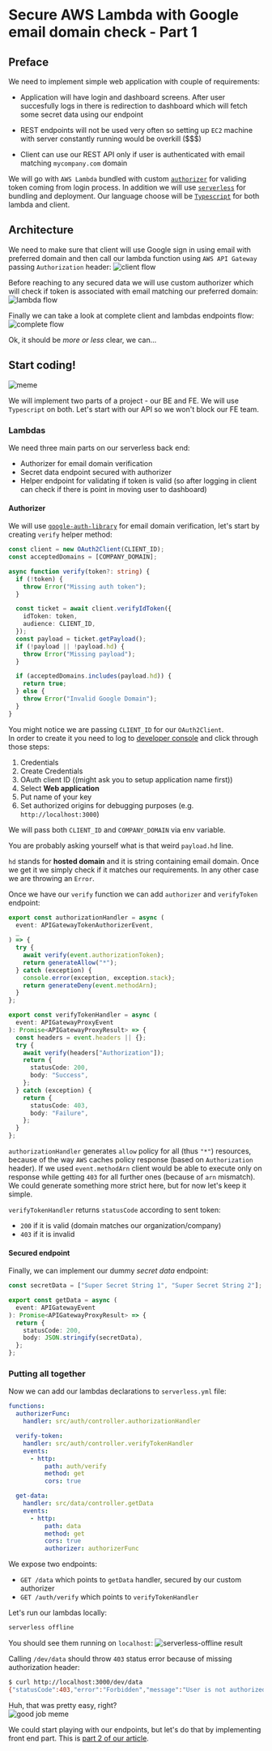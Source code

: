 # Secure AWS Lambda with Google email domain check - Part 1

## Preface

We need to implement simple web application with couple of requirements:

- Application will have login and dashboard screens. After user succesfully logs in there is redirection to dashboard which will fetch some secret data using our endpoint

- REST endpoints will not be used very often so setting up `EC2` machine with server constantly running would be overkill (\$\$\$)

- Client can use our REST API only if user is authenticated with email matching `mycompany.com` domain

We will go with `AWS Lambda` bundled with custom [`authorizer`](https://docs.aws.amazon.com/apigateway/latest/developerguide/apigateway-use-lambda-authorizer.html) for validing token coming from login process. In addition we will use [`serverless`](http://serverless.com) for bundling and deployment. Our language choose will be [`Typescript`](http://typescriptlang.org) for both lambda and client.

## Architecture

We need to make sure that client will use Google sign in using email with preferred domain and then call our lambda function using `AWS API Gateway` passing `Authorization` header:
![client flow](client-flow.png)

Before reaching to any secured data we will use custom authorizer which will check if token is associated with email matching our preferred domain:
![lambda flow](lambda-flow.png)

Finally we can take a look at complete client and lambdas endpoints flow:
![complete flow](complete-flow.png)

Ok, it should be _more or less_ clear, we can...

## Start coding!

![meme](programming-not-stressful.png)

We will implement two parts of a project - our BE and FE. We will use `Typescript` on both.
Let's start with our API so we won't block our FE team.

### Lambdas

We need three main parts on our serverless back end:

- Authorizer for email domain verification
- Secret data endpoint secured with authorizer
- Helper endpoint for validating if token is valid (so after logging in client can check if there is point in moving user to dashboard)

#### Authorizer

We will use [`google-auth-library`](https://www.npmjs.com/package/google-auth-library) for email domain verification, let's start by creating `verify` helper method:

```typescript
const client = new OAuth2Client(CLIENT_ID);
const acceptedDomains = [COMPANY_DOMAIN];

async function verify(token?: string) {
  if (!token) {
    throw Error("Missing auth token");
  }

  const ticket = await client.verifyIdToken({
    idToken: token,
    audience: CLIENT_ID,
  });
  const payload = ticket.getPayload();
  if (!payload || !payload.hd) {
    throw Error("Missing payload");
  }

  if (acceptedDomains.includes(payload.hd)) {
    return true;
  } else {
    throw Error("Invalid Google Domain");
  }
}
```

You might notice we are passing `CLIENT_ID` for our `OAuth2Client`.  
In order to create it you need to log to [developer console](http://developers.google.com) and click through those steps:

1. Credentials
2. Create Credentials
3. OAuth client ID ((might ask you to setup application name first))
4. Select **Web application**
5. Put name of your key
6. Set authorized origins for debugging purposes (e.g. `http://localhost:3000`)

We will pass both `CLIENT_ID` and `COMPANY_DOMAIN` via env variable.

You are probably asking yourself what is that weird `payload.hd` line.

`hd` stands for **hosted domain** and it is string containing email domain. Once we get it we simply check if it matches our requirements. In any other case we are throwing an `Error`.

Once we have our `verify` function we can add `authorizer` and `verifyToken` endpoint:

```typescript
export const authorizationHandler = async (
  event: APIGatewayTokenAuthorizerEvent,
  _
) => {
  try {
    await verify(event.authorizationToken);
    return generateAllow("*");
  } catch (exception) {
    console.error(exception, exception.stack);
    return generateDeny(event.methodArn);
  }
};

export const verifyTokenHandler = async (
  event: APIGatewayProxyEvent
): Promise<APIGatewayProxyResult> => {
  const headers = event.headers || {};
  try {
    await verify(headers["Authorization"]);
    return {
      statusCode: 200,
      body: "Success",
    };
  } catch (exception) {
    return {
      statusCode: 403,
      body: "Failure",
    };
  }
};
```

`authorizationHandler` generates `allow` policy for all (thus `"*"`) resources, because of the way `AWS` caches policy response (based on `Authorization` header). If we used `event.methodArn` client would be able to execute only on response while getting `403` for all further ones (because of `arn` mismatch). We could generate something more strict here, but for now let's keep it simple.

`verifyTokenHandler` returns `statusCode` according to sent token:

- `200` if it is valid (domain matches our organization/company)
- `403` if it is invalid

#### Secured endpoint

Finally, we can implement our dummy _secret data_ endpoint:

```typescript
const secretData = ["Super Secret String 1", "Super Secret String 2"];

export const getData = async (
  event: APIGatewayEvent
): Promise<APIGatewayProxyResult> => {
  return {
    statusCode: 200,
    body: JSON.stringify(secretData),
  };
};
```

### Putting all together

Now we can add our lambdas declarations to `serverless.yml` file:

```yaml
functions:
  authorizerFunc:
    handler: src/auth/controller.authorizationHandler

  verify-token:
    handler: src/auth/controller.verifyTokenHandler
    events:
      - http:
          path: auth/verify
          method: get
          cors: true

  get-data:
    handler: src/data/controller.getData
    events:
      - http:
          path: data
          method: get
          cors: true
          authorizer: authorizerFunc
```

We expose two endpoints:

- `GET /data` which points to `getData` handler, secured by our custom authorizer
- `GET /auth/verify` which points to `verifyTokenHandler`

Let's run our lambdas locally:

```bash
serverless offline
```

You should see them running on `localhost`:
![serverless-offline result](serverless-offline.png)

Calling `/dev/data` should throw `403` status error because of missing authorization header:

```bash
$ curl http://localhost:3000/dev/data
{"statusCode":403,"error":"Forbidden","message":"User is not authorized to access this resource"}
```

Huh, that was pretty easy, right?  
![good job meme](meme-dwight.jpg)

We could start playing with our endpoints, but let's do that by implementing front end part. This is [part 2 of our article](article-part-2.md).
